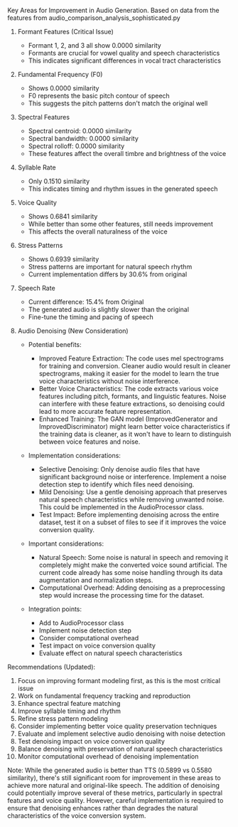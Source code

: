 Key Areas for Improvement in Audio Generation.  Based on data from the features from audio_comparison_analysis_sophisticated.py

1. Formant Features (Critical Issue)
   - Formant 1, 2, and 3 all show 0.0000 similarity
   - Formants are crucial for vowel quality and speech characteristics
   - This indicates significant differences in vocal tract characteristics

2. Fundamental Frequency (F0)
   - Shows 0.0000 similarity
   - F0 represents the basic pitch contour of speech
   - This suggests the pitch patterns don't match the original well

3. Spectral Features
   - Spectral centroid: 0.0000 similarity
   - Spectral bandwidth: 0.0000 similarity
   - Spectral rolloff: 0.0000 similarity
   - These features affect the overall timbre and brightness of the voice

4. Syllable Rate
   - Only 0.1510 similarity
   - This indicates timing and rhythm issues in the generated speech

5. Voice Quality
   - Shows 0.6841 similarity
   - While better than some other features, still needs improvement
   - This affects the overall naturalness of the voice

6. Stress Patterns
   - Shows 0.6939 similarity
   - Stress patterns are important for natural speech rhythm
   - Current implementation differs by 30.6% from original

7. Speech Rate
   - Current difference: 15.4% from Original
   - The generated audio is slightly slower than the original
   - Fine-tune the timing and pacing of speech

8. Audio Denoising (New Consideration)
   - Potential benefits:
     * Improved Feature Extraction: The code uses mel spectrograms for training and conversion. Cleaner audio would result in cleaner spectrograms, making it easier for the model to learn the true voice characteristics without noise interference.
     * Better Voice Characteristics: The code extracts various voice features including pitch, formants, and linguistic features. Noise can interfere with these feature extractions, so denoising could lead to more accurate feature representation.
     * Enhanced Training: The GAN model (ImprovedGenerator and ImprovedDiscriminator) might learn better voice characteristics if the training data is cleaner, as it won't have to learn to distinguish between voice features and noise.
   
   - Implementation considerations:
     * Selective Denoising: Only denoise audio files that have significant background noise or interference. Implement a noise detection step to identify which files need denoising.
     * Mild Denoising: Use a gentle denoising approach that preserves natural speech characteristics while removing unwanted noise. This could be implemented in the AudioProcessor class.
     * Test Impact: Before implementing denoising across the entire dataset, test it on a subset of files to see if it improves the voice conversion quality.
   
   - Important considerations:
     * Natural Speech: Some noise is natural in speech and removing it completely might make the converted voice sound artificial. The current code already has some noise handling through its data augmentation and normalization steps.
     * Computational Overhead: Adding denoising as a preprocessing step would increase the processing time for the dataset.
   
   - Integration points:
     * Add to AudioProcessor class
     * Implement noise detection step
     * Consider computational overhead
     * Test impact on voice conversion quality
     * Evaluate effect on natural speech characteristics

Recommendations (Updated):
1. Focus on improving formant modeling first, as this is the most critical issue
2. Work on fundamental frequency tracking and reproduction
3. Enhance spectral feature matching
4. Improve syllable timing and rhythm
5. Refine stress pattern modeling
6. Consider implementing better voice quality preservation techniques
7. Evaluate and implement selective audio denoising with noise detection
8. Test denoising impact on voice conversion quality
9. Balance denoising with preservation of natural speech characteristics
10. Monitor computational overhead of denoising implementation

Note: While the generated audio is better than TTS (0.5899 vs 0.5580 similarity), there's still significant room for improvement in these areas to achieve more natural and original-like speech. The addition of denoising could potentially improve several of these metrics, particularly in spectral features and voice quality. However, careful implementation is required to ensure that denoising enhances rather than degrades the natural characteristics of the voice conversion system.


